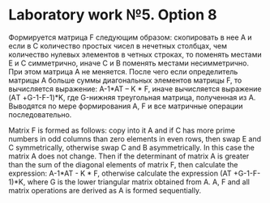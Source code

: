 # Laboratory work №5. Option 8

Формируется матрица F следующим образом: скопировать в нее А и если в С количество простых чисел в нечетных столбцах, чем количество нулевых  элементов в четных строках, то поменять местами Е и С симметрично, иначе С и В поменять местами несимметрично. При этом матрица А не меняется. После чего если определитель матрицы А больше суммы диагональных элементов матрицы F, то вычисляется выражение: A-1*AT – K * F, иначе вычисляется выражение (AТ +G-1-F-1)*K, где G-нижняя треугольная матрица, полученная из А. Выводятся по мере формирования А, F и все матричные операции последовательно.

Matrix F is formed as follows: copy into it A and if C has more prime numbers in odd columns than zero elements in even rows, then swap E and C symmetrically, otherwise swap C and B asymmetrically. In this case the matrix A does not change. Then if the determinant of matrix A is greater than the sum of the diagonal elements of matrix F, then calculate the expression: A-1*AT - K * F, otherwise calculate the expression (AT +G-1-F-1)*K, where G is the lower triangular matrix obtained from A. A, F and all matrix operations are derived as A is formed sequentially.

